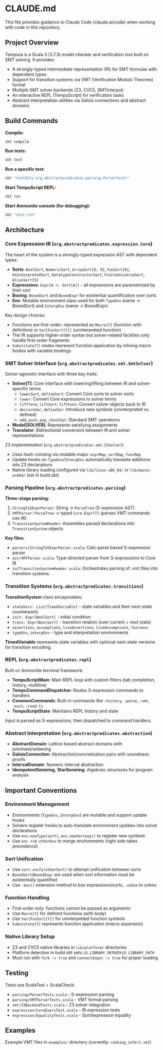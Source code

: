 # CLAUDE.md

This file provides guidance to Claude Code (claude.ai/code) when working with code in this repository.

## Project Overview

Tempura is a Scala 3 (3.7.3) model checker and verification tool built on SMT solving. It provides:
- A strongly-typed intermediate representation (IR) for SMT formulas with dependent types
- Support for transition systems via VMT (Verification Modulo Theories) format
- Multiple SMT solver backends (Z3, CVC5, SMTInterpol)
- An interactive REPL (TempuScript) for verification tasks
- Abstract interpretation utilities via Galois connections and abstract domains

## Build Commands

**Compile:**
```bash
sbt compile
```

**Run tests:**
```bash
sbt test
```

**Run a specific test:**
```bash
sbt "testOnly org.abstractpredicates.parsing.ParserTests"
```

**Start TempuScript REPL:**
```bash
sbt run
```

**Start Ammonite console (for debugging):**
```bash
sbt "test:run"
```

## Architecture

### Core Expression IR (`org.abstractpredicates.expression.Core`)

The heart of the system is a strongly-typed expression AST with dependent types:
- **Sorts**: `BoolSort`, `NumericSort`, `ArraySort[D, R]`, `FunSort[R]`, `UnInterpretedSort`, `DatatypeConstructorSort`, `FiniteUniverseSort`, `AliasSort[S]`
- **Expressions**: `Expr[A <: Sort[A]]` - all expressions are parametrized by their sort
- **Boxing**: `BoxedSort` and `BoxedExpr` for existential quantification over sorts
- **Env**: Mutable environment class used for both `TypeEnv` (name → BoxedSort) and `InterpEnv` (name → BoxedExpr)

Key design choices:
- Functions are first-order: represented as `Macro[Y]` (function with definition) or `Var[FunSort[Y]]` (uninterpreted function)
- The IR supports higher-order syntax but solver-related facilities only handle first-order fragments
- `Substitute[Y]` nodes represent function application by inlining macro bodies with variable bindings

### SMT Solver Interface (`org.abstractpredicates.smt.SmtSolver`)

Solver-agnostic interface with three key traits:
- **Solver[T]**: Core interface with lowering/lifting between IR and solver-specific terms
  - `lowerSort`, `defineSort`: Convert Core sorts to solver sorts
  - `lower`: Convert Core expressions to solver terms
  - `liftTerm`, `liftSort`, `liftFunc`: Convert solver objects back to IR
  - `declareVar`, `defineVar`: Introduce new symbols (uninterpreted vs. defined)
  - `add`, `push`, `pop`, `checkSat`: Standard SMT operations
- **Model[SOLVER]**: Represents satisfying assignments
- **Translator**: Bidirectional conversion between IR and solver representations

Z3 implementation (`org.abstractpredicates.smt.Z3Solver`):
- Uses hash-consing via mutable maps: `exprMap`, `sortMap`, `funcMap`
- Update hooks on `TypeEnv`/`InterpEnv` automatically translate additions into Z3 declarations
- Native library loading configured via `lib/linux-x86_64/` or `lib/macos-arm64/` (set in build.sbt)

### Parsing Pipeline (`org.abstractpredicates.parsing`)

**Three-stage parsing:**
1. `StringToSExprParser`: String → `ParseTree` (S-expression AST)
2. `VMTParser`: `ParseTree` → typed `Core.Expr[T]` (parses VMT commands into IR)
3. `TransitionSystemReader`: Assembles parsed declarations into `TransitionSystem` objects

**Key files:**
- `parsers/StringToSExprParser.scala`: Cats-parse based S-expression parser
- `ast/VMTParser.scala`: Type-directed parser from S-expressions to Core IR
- `io/TransitionSystemReader.scala`: Orchestrates parsing of .vmt files into transition systems

### Transition Systems (`org.abstractpredicates.transitions`)

**TransitionSystem** class encapsulates:
- `stateVars: List[TimedVariable]` - state variables and their next-state counterparts
- `init: Expr[BoolSort]` - initial condition
- `trans: Expr[BoolSort]` - transition relation (over current + next state)
- `assertions`, `assumptions`, `liveAssertions`, `liveAssumptions`, `fairness`
- `typeEnv`, `interpEnv` - type and interpretation environments

**TimedVariable** represents state variables with optional next-state versions for transition encoding.

### REPL (`org.abstractpredicates.repl`)

Built on Ammonite terminal framework:
- **TempuScriptMain**: Main REPL loop with custom filters (tab completion, history, multiline)
- **TempuCommandDispatcher**: Routes S-expression commands to handlers
- **CommonCommands**: Built-in commands like `:history`, `:parse`, `:vmt`, `:exit`, `:read-ts`
- **TempuScriptState**: Maintains REPL history and state

Input is parsed as S-expressions, then dispatched to command handlers.

### Abstract Interpretation (`org.abstractpredicates.abstraction`)

- **AbstractDomain**: Lattice-based abstract domains with join/meet/widening
- **GaloisConnection**: Abstraction/concretization pairs with soundness proofs
- **IntervalDomain**: Numeric interval abstraction
- **IdempotentSemiring**, **StarSemiring**: Algebraic structures for program analysis

## Important Conventions

### Environment Management
- Environments (`TypeEnv`, `InterpEnv`) are mutable and support update hooks
- Solvers register hooks to auto-translate environment updates into solver declarations
- Use `env.newType(sort)`, `env.newVar(expr)` to register new symbols
- Use `env ++@ otherEnv` to merge environments (right side takes precedence)

### Sort Unification
- Use `sort.unify(otherSort)` to attempt unification between sorts
- `BoxedSort`/`BoxedExpr` are used when sort information must be existentially quantified
- Use `.box()` extension method to box expressions/sorts, `.unbox` to unbox

### Function Handling
- First-order only: functions cannot be passed as arguments
- Use `Macro[Y]` for defined functions (with body)
- Use `Var[FunSort[Y]]` for uninterpreted function symbols
- `Substitute[Y]` represents function application (macro expansion)

### Native Library Setup
- Z3 and CVC5 native libraries in `lib/platform/` directories
- Platform detection in build.sbt sets `LD_LIBRARY_PATH`/`DYLD_LIBRARY_PATH`
- Must run with `fork := true` and `connectInput := true` for proper loading

## Testing
Tests use ScalaTest + ScalaCheck:
- `parsing/ParserTests.scala` - S-expression parsing
- `parsing/VMTParserTests.scala` - VMT format parsing
- `smt/Z3BackendTests.scala` - Z3 solver integration
- `expression/CoreExprsTest.scala` - IR expression tests
- `expression/EqualityTests.scala` - Sort/expression equality

## Examples
Example VMT files in `examples/` directory (currently: `ranking_infer1.vmt`)
